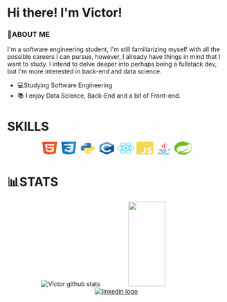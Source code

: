 <h1>Hi there! I'm Victor!</h1>
<h3>📖ABOUT ME</h3>
<p>I'm a software engineering student, I'm still familiarizing myself with all the possible careers I can pursue, however, I already have things in mind that I want to study. I intend to delve deeper into perhaps being a fullstack dev, but I'm more interested in back-end and data science.</p>
<ul>
    <li>
        💻Studying Software Engineering
    </li>
    <li>
       📚 I enjoy Data Science, Back-End and a bit of Front-end.
    </li>
</ul>
<h1>SKILLS</h1>
<div style="text-align: center;">
    <img alt="Icon-HTML" height="30" width="40" src="https://raw.githubusercontent.com/devicons/devicon/master/icons/html5/html5-original.svg">
    <img alt="Icon-CSS" height="30" width="40" src="https://raw.githubusercontent.com/devicons/devicon/master/icons/css3/css3-original.svg">
    <img alt="Icon-Python" height="30" width="40" src="https://raw.githubusercontent.com/devicons/devicon/master/icons/python/python-original.svg">
    <img alt="Icon-Csharp" height="30" width="40" src="https://raw.githubusercontent.com/devicons/devicon/master/icons/c/c-original.svg">
    <img alt="React" src="https://raw.githubusercontent.com/devicons/devicon/master/icons/react/react-original.svg" width="40" height="30" />
    <img alt="Icon-Csharp" height="30" width="40" src="https://raw.githubusercontent.com/devicons/devicon/master/icons/javascript/javascript-plain.svg">
    <img alt="Java" src="https://raw.githubusercontent.com/devicons/devicon/master/icons/java/java-original.svg" width="40" height="30" />
    <img alt="Spring" src="https://raw.githubusercontent.com/devicons/devicon/master/icons/spring/spring-original.svg" width="40" height="30" />

</div>
<h1>📊STATS</h1>

<div align="center">  
  <img width="49%" height="195px" src="https://github-readme-stats.vercel.app/api?username=VictorCld&show_icons=true&count_private=true&hide_border=true&title_color=00bfbf&icon_color=A60A0A&text_color=c9d1d9&bg_color=0d1117" alt="Victor github stats" /> 
  <img width="41%" height="195px" src="https://github-readme-stats.vercel.app/api/top-langs/?username=VictorCld&layout=compact&hide_border=true&title_color=00bfbf&text_color=00bfbf&bg_color=0d1117"/>
</div>

<div align="center">
  <a href="www.linkedin.com/in/victor-gabriel-cc" target="_blank">
    <img src="https://raw.githubusercontent.com/maurodesouza/profile-readme-generator/master/src/assets/icons/social/linkedin/default.svg" width="42" height="30" alt="linkedin logo"  />
  </a>
</div>
